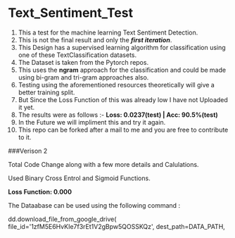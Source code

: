 # Text_Sentiment_Test

1) This a test for the machine learning Text Sentiment Detection.
2) This is not the final result and only the  ***first iteration***.
3) This Design has a supervised learning algorithm for classification using one of these TextClassification datasets.
4) The Dataset is taken from the Pytorch repos.
5) This uses the **ngram** approach for the classification and could be made using bi-gram and tri-gram approaches also.
6) Testing using the aforementioned resources theoretically will give a better training split.
7) But Since the Loss Function of this was already low I have not Uploaded it yet.
8) The  results were as follows :- **Loss: 0.0237(test)      |       Acc: 90.5%(test)**
9) In the Future we will impliment this and try it again.
10) This repo can be forked after a mail to me and you are free to contribute to it.


###Verison 2

Total Code Change along with a few more details and Calulations.

Used Binary Cross Entrol and Sigmoid Functions.

**Loss Function: 0.000**


The Dataabase can be used using the following command :


dd.download_file_from_google_drive(
        file_id='1zfM5E6HvKIe7f3rEt1V2gBpw5QOSSKQz',
        dest_path=DATA_PATH,
